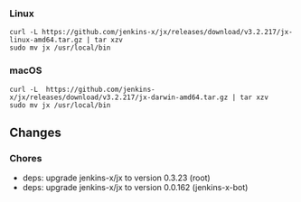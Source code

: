 ### Linux

```shell
curl -L https://github.com/jenkins-x/jx/releases/download/v3.2.217/jx-linux-amd64.tar.gz | tar xzv 
sudo mv jx /usr/local/bin
```

### macOS

```shell
curl -L  https://github.com/jenkins-x/jx/releases/download/v3.2.217/jx-darwin-amd64.tar.gz | tar xzv
sudo mv jx /usr/local/bin
```

## Changes

### Chores

* deps: upgrade jenkins-x/jx to version 0.3.23 (root)
* deps: upgrade jenkins-x/jx to version 0.0.162 (jenkins-x-bot)
